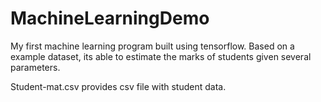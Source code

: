 # MachineLearningDemo
My first machine learning program built using tensorflow. Based on a example dataset, its able to estimate the marks of students given several parameters.

Student-mat.csv provides csv file with student data. 
